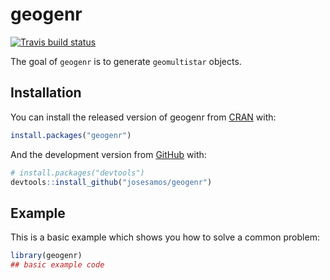 
<!-- README.md is generated from README.Rmd. Please edit that file -->

# geogenr

<!-- badges: start -->

[![Travis build
status](https://travis-ci.com/josesamos/geogenr.svg?branch=master)](https://travis-ci.com/josesamos/geogenr)
<!-- badges: end -->

The goal of `geogenr` is to generate `geomultistar` objects.

## Installation

You can install the released version of geogenr from
[CRAN](https://CRAN.R-project.org) with:

``` r
install.packages("geogenr")
```

And the development version from [GitHub](https://github.com/) with:

``` r
# install.packages("devtools")
devtools::install_github("josesamos/geogenr")
```

## Example

This is a basic example which shows you how to solve a common problem:

``` r
library(geogenr)
## basic example code
```

